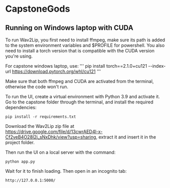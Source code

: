 # CapstoneGods
## Running on Windows laptop with CUDA
To run Wav2Lip, you first need to install ffmpeg, make sure its path is added to the system environment variables and $PROFILE for powershell.
You also need to install a torch version that is compatible with the CUDA version you're using.

For capstone windows laptop, use:
'''
pip install torch==2.1.0+cu121 --index-url https://download.pytorch.org/whl/cu121
'''

Make sure that both ffmpeg and CUDA are activated from the terminal, otherwise the code won't run.

To run the UI, create a virtual environment with Python 3.9 and activate it.
Go to the capstone folder through the terminal, and install the required dependencies:
```
pip install -r requirements.txt
```

Download the Wav2Lip zip file at https://drive.google.com/file/d/13cwrAED4l-x-Cf2veB4O28I2j_sNxDhk/view?usp=sharing,
extract it and insert it in the project folder.

Then run the UI on a local server with the command:
```
python app.py
```

Wait for it to finish loading. Then open in an incognito tab:
```
http://127.0.0.1:5000/
```

